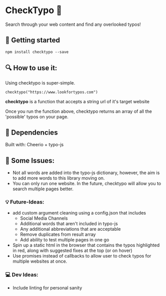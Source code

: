 # CheckTypo :book:
Search through your web content and find any overlooked typos!

## 🚀 Getting started
```
npm install checktypo --save
```

## 🔍 How to use it:
Using checktypo is super-simple.

```
checktypo("https://www.lookfortypos.com")
```

**checktypo** is a function that accepts a string url of it's target website

Once you run the function above, checktypo returns an array of all the 'possible' typos on your page. 

## 🔹 Dependencies
Built with: Cheerio + typo-js

## 🔸 Some Issues:
+ Not all words are added into the typo-js dictionary, however, the aim is to add more words to this library moving on.
+ You can only run one website. In the future, checktypo will allow you to search multiple pages better.

### 💡 Future-Ideas:
+ add custom argument cleaning using a config.json that includes
    - Social Media Channels
    - Additional words that aren't included in typo-js
    - Any additional abbreviations that are acceptable
    - Remove duplicates from result array
    - Add ability to test multiple pages in one go
+ Spin up a static html in the browser that contains the typos highlighted in red, along with suggested fixes at the top (or on hover)
+ Use promises instead of callbacks to allow user to check typos for multiple websites at once.


### 💻 Dev Ideas:
+ Include linting for personal sanity
